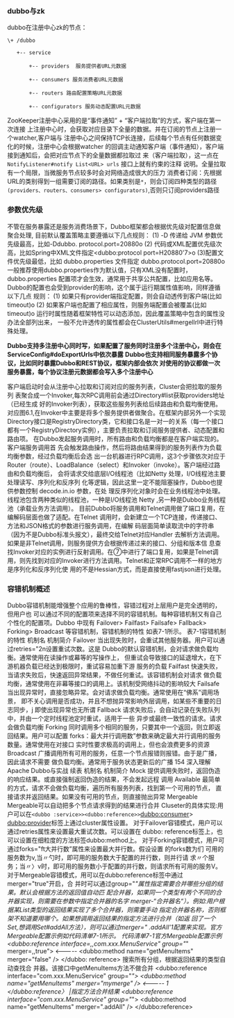### dubbo与zk

dubbo在注册中心zk的节点：
```
\+ /dubbo

​	+-- service

​		+-- providers  服务提供者URL元数据

​		+-- consumers 服务消费者URL元数据

​		+-- routers 路由配置策略URL元数据

​		+-- configurators 服务动态配置URL元数据
```

ZooKeeper注册中心采用的是“事件通知” + “客户端拉取”的方式，客户端在第一次连接
上注册中心时，会获取对应目录下全量的数据。并在订阅的节点上注册一个watcher,客户端与
注册中心之间保持TCP长连接，后续每个节点有任何数据变化的时候，注册中心会根据watcher
的回调主动通知客户端（事件通知），客户端接到通知后，会把对应节点下的全量数据都拉取过
来（客户端拉取），这一点在`NotifyListener#notify List<URL> urls` 接口上就有约束的注释
说明。全量拉取有一个局限，当微服务节点较多时会对网络造成很大的压力
消费者订阅：先根据URL的类别得到一组需要订阅的路径。如果类别是`*`，则会订阅四种类型的路径`(providers、routers、consumers> configurators)`,否则只订阅providers路径

### 参数优先级
不管在服务暴露还是服务消费场景下，Dubbo框架都会根据优先级对配置信息做聚合处理,
目前默认覆盖策略主要遵循以下几点规则：
(1) -D 传递给 JVM 参数优先级最高，比如-Ddubbo. protocol.port=20880o
(2) 代码或XML配置优先级次高，比如Spring中XML文件指定<dubbo:protocol
port=H20880'7>o
(3)配置文件优先级最低，比如 dubbo.properties 文件指定 dubbo.protocol.port=20880o
一般推荐使用dubbo.properties作为默认值，只有XML没有配置时，dubbo.properties
配置项才会生效，通常用于共享公共配置，比如应用名等。
Dubbo的配置也会受到provider的影响，这个属于运行期属性值影响，同样遵循以下几点
规则：
(1) 如果只有provider端指定配置，则会自动透传到客户端(比如timeout)o
(2) 如果客户端也配置了相应属性，则服务端配置会被覆盖(比如timeout)o
运行时属性随着框架特性可以动态添加，因此覆盖策略中包含的属性没办法全部列出来， 一般不允许透传的属性都会在ClusterUtils#mergellrl中进行特殊处理。


**Dubbo支持多注册中心同时写，如果配置了服务同时注册多个注册中心，则会在
ServiceConfig#doExportUrls中依次暴露**
**Dubbo也支持相同服务暴露多个协议，比如同时暴露Dubbo和REST协议，框架内部会依次
对使用的协议都做一次服务暴露，每个协议注册元数据都会写入多个注册中心**

客户端启动时会从注册中心拉取和订阅对应的服务列表，Cluster会把拉取的服务列
表聚合成一个Invoker,每次RPC调用前会通过Directory#list获取providers地址（已经生成
好的Invoker列表），获取这些服务列表给后续路由和负载均衡使用。对应图6.1,在Invoker中主要是将多个服务提供者做聚合。在框架内部另外一个实现Directory接口是RegistryDirectory类，它和接口名是一对一的关系（每一个接口都有一个RegistryDirectory实例），主要负责拉取和订阅服务提供者、动态配置和路由项。 
在Dubbo发起服务调用时，所有路由和负载均衡都是在客户端实现的。客户端服务调用首
先会触发路由操作，然后将路由结果得到的服务列表作为负载均衡参数，经过负载均衡后会选
出一台机器进行RPC调用，这3个步骤依次对应于Router（route）、LoadBalance（select）和Invoker（invoke）。客户端经过路由和负载均衡后， 会将请求交给底层I/O线程池（比如Netty 处理，I/O线程池主要处理读写、序列化和反序列
化等逻辑，因此这里一定不能阻塞操作，Dubbo也提供参数控制 decode.in.io 参数，在处
理反序列化对象时会在业务线程池中处理。线程池包含两种类似的线程池，一种是I/O线程池
Netty ,另一种是Dubbo业务线程池（承载业务方法调用）。 
目前Dubbo将服务调用和Telnet调用做了端口复用，在编解码层面也做了适配。在Telnet
调用时，会新建立一个TCP连接，传递接口、方法和JSON格式的参数进行服务调用，在编解
码层面简单读取流中的字符串（因为不是Dubbo标准头报文），最终交给Telnet对应Handler
去解析方法调用。如果是非Telnet调用，则服务提供方会根据传递过来的接口、分组和版本信
息查找Invoker对应的实例进行反射调用。在⑦中进行了端口复用，如果是Telnet调用，则先找到对应的Invoker进行方法调用。Telnet和正常RPC调用不一样的地方是序列化和反序列化使
用的不是Hessian方式，而是直接使用fastjson进行处理。



### 容错机制概述
Dubbo容错机制能增强整个应用的鲁棒性，容错过程对上层用户是完全透明的，但用户也
可以通过不同的配置项来选择不同的容错机制。每种容错机制又有自己个性化的配置项。Dubbo
中现有 Failover> Failfast> Failsafe> Fallback> Forking> Broadcast 等容错机制，容错机制的特性
如表7-1所示。 表7-1容错机制的特性
机制名 机制简介
Failover 当出现失败时，会重试其他服务器。用户可以通过retries="2n设置重试次数。这是
Dubbo的默认容错机制，会对请求做负载均衡。通常使用在读操作或幕等的写操作上， 但重试会导致接口的延退增大，在下游机器负载已经达到极限时，重试容易加重下游
服务的负载
Failfast 快速失败，当请求失败后，快速返回异常结果，不做任何重试。该容错机制会对请求
做负载均衡，通常使用在非幕等接口的调用上。该机制受网络抖动的影响较大
Failsafe 当出现异常时，直接忽略异常。会对请求做负载均衡。通常使用在“佛系”调用场景， 即不关心调用是否成功，并且不想抛异常影响外层调用，如某些不重要的日志同步，j
即使出现异常也无所谓
Fallback 请求失败后，会自动记录在失败队列中，并由一个定时线程池定时重试，适用于一些
异步或最终一致性的请求。请求会做负载均衡
Forking 同时调用多个相同的服务，只要其中一个返回，则立即返回结果。用户可以配置
forks：最大并行调用数”参数来确定最大并行调用的服务数量。通常使用在对接口
实时性要求极高的调用上，但也会浪费更多的资源
Broadcast 广播调用所有可用的服务，任意一个节点报错则报错。由于是广播，因此请求不需要
做负载均衡。通常用于服务状态更新后的广播
154 深入理解Apache Dubbo与实战
续表
机制名 机制简介
Mock 提供调用失败时，返回伪造的响应结果。或直接强制返回伪造的结果，不会发起远程
调用
Available 最简单的方式，请求不会做负载均衡，遍历所有服务列表，找到第一个可用的节点， 直接请求并返回结果。如果没有可用的节点，则直接抛出异常
Mergeable Mergeable可以自动把多个节点请求得到的结果进行合并
Cluseter的具体实现:用户可以在`<dubbo :service>><dubbo:reference>>`<dubbo:consumer>>
<dubbo:provider>标签上通过cluster属性设置。 对于Failover容错模式，用户可以通过retries属性来设置最大重试次数。可以设置在
dubbo: reference标签上，也可以设置在细粒度的方法标签dubbo:method上。 对于Forking容错模式，用户可通过forks="ft大并行数”属性来设置最大并行数。假设设置
的forks数为们 可用的服务数为v,当〃勺时，即可用的服务数大于配置的并行数，则并行请
求〃个服务；当〃〉v时，即可用的服务数小于配置的并行数，则请求所有可用的服务V。 对于Mergeable容错模式，用可以在dubbo:reference标签中通过merger="true"开启，合
并时可以通过group="*"属性指定需要合并哪些分组的结果。默认会根据方法的返回值自动匹
配合并器，如果同一个类型有两个不同的合并器实现，则需要在参数中指定合并器的名字
merger-“合并器名“）。例如:用户根据某List类型的返回结果实现了多个合并器，则需要手动
指定合并器名称，否则框架不知道要用哪个。如果想调用返回结果的指定方法进行合并（如返
回了一个Set,想调用Set#addAll方法），则可以通过merger=" .addAll'1配置来实现。官方
Mergeable配置示例如代码清单7-1所示。
代码清单7-1官方Mergeable配置示例
<dubbo:reference interface=,,com.xxx.MenuService" group="*" merger=,,true"> <-----
<dubbo:method name="getMenuItems" merger="false" />
</dubbo: reference> 搜索所有分组，根据返回结果的类型自动查找合
并器。该接口中getMenuItems方法不做合并
<dubbo:reference interface="com.xxx.MenuService" group="*">
<dubbo:method name="getMenuItems" merger="mymerge" /> <----- 1
</dubbo:reference〉 |指定方法合并结果
<dubbo:reference interface="com.xxx.MenuService" group="*">
<dubbo:method name="getMenuItems" merger=".addAll" />
</dubbo:reference>